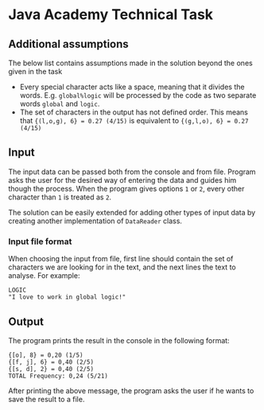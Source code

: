 # Java Academy Technical Task

## Additional assumptions
The below list contains assumptions made in the solution beyond the ones given in the task
* Every special character acts like a space, meaning that it divides the words. E.g. `global%logic` will be processed 
  by the code as two separate words `global` and `logic`.
* The set of characters in the output has not defined order. This means that 
  `{(l,o,g), 6} = 0.27 (4/15)` is equivalent to `{(g,l,o), 6} = 0.27 (4/15)`
  
## Input
The input data can be passed both from the console and from file. Program asks
the user for the desired way of entering the data and guides him though the process.
When the program gives options `1` or `2`, every other character than `1` is treated as `2`.

The solution can be easily extended for adding other types of input data by creating another
implementation of `DataReader` class.

### Input file format

When choosing the input from file, first line should contain the set of 
characters we are looking for in the text, and the next lines the text to analyse. For example:
```
LOGIC
"I love to work in global logic!"
```

## Output 

The program prints the result in the console in the following format:
```
{[o], 8} = 0,20 (1/5)
{[f, j], 6} = 0,40 (2/5)
{[s, d], 2} = 0,40 (2/5)
TOTAL Frequency: 0,24 (5/21)
```
After printing the above message, the program asks the user if he wants to save
the result to a file.